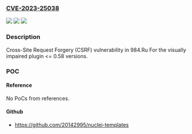### [CVE-2023-25038](https://cve.mitre.org/cgi-bin/cvename.cgi?name=CVE-2023-25038)
![](https://img.shields.io/static/v1?label=Product&message=For%20the%20visually%20impaired&color=blue)
![](https://img.shields.io/static/v1?label=Version&message=n%2Fa%3C%3D%200.58%20&color=brighgreen)
![](https://img.shields.io/static/v1?label=Vulnerability&message=CWE-352%20Cross-Site%20Request%20Forgery%20(CSRF)&color=brighgreen)

### Description

Cross-Site Request Forgery (CSRF) vulnerability in 984.Ru For the visually impaired plugin <= 0.58 versions.

### POC

#### Reference
No PoCs from references.

#### Github
- https://github.com/20142995/nuclei-templates

